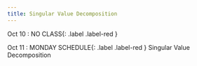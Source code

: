 ```yaml
---
title: Singular Value Decomposition
---
```


Oct 10
: NO CLASS{: .label .label-red }

Oct 11
: MONDAY SCHEDULE{: .label .label-red } Singular Value Decomposition
